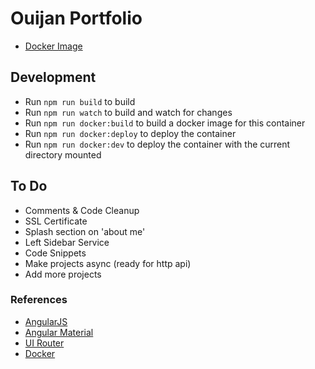 # Ouijan Portfolio
- [Docker Image](https://hub.docker.com/r/ouijan/portfolio/)

## Development
- Run `npm run build` to build
- Run `npm run watch` to build and watch for changes
- Run `npm run docker:build` to build a docker image for this container
- Run `npm run docker:deploy` to deploy the container
- Run `npm run docker:dev` to deploy the container with the current directory mounted

## To Do
- Comments & Code Cleanup
- SSL Certificate
- Splash section on 'about me'
- Left Sidebar Service
- Code Snippets
- Make projects async (ready for http api)
- Add more projects

### References
- [AngularJS](https://angularjs.org/)
- [Angular Material](https://material.angularjs.org)
- [UI Router](https://ui-router.github.io/ng1/docs/latest/)
- [Docker](https://www.docker.com/)